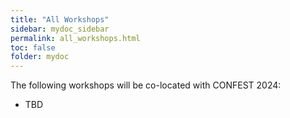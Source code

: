 ```yaml
---
title: "All Workshops"
sidebar: mydoc_sidebar
permalink: all_workshops.html
toc: false 
folder: mydoc
---
```

The following workshops will be co-located with CONFEST 2024:
* TBD
